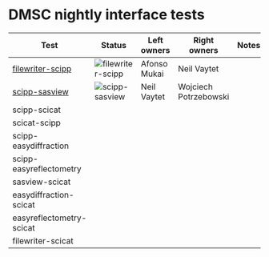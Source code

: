 # DMSC nightly interface tests

| Test | Status | Left owners | Right owners | Notes |
| --- | --- | --- | --- | --- |
| [filewriter-scipp](https://github.com/dmsc-nightly/filewriter-scipp) | ![filewriter-scipp](https://github.com/dmsc-nightly/filewriter-scipp/actions/workflows/nightly.yml/badge.svg) | Afonso Mukai | Neil Vaytet | |
| [scipp-sasview](https://github.com/dmsc-nightly/scipp-sasview) | ![scipp-sasview](https://github.com/dmsc-nightly/scipp-sasview/actions/workflows/nightly.yml/badge.svg) | Neil Vaytet | Wojciech Potrzebowski | |
| scipp-scicat | | | | |
| scicat-scipp | | | | |
| scipp-easydiffraction | | | | |
| scipp-easyreflectometry | | | | |
| sasview-scicat | | | | |
| easydiffraction-scicat | | | | |
| easyreflectometry-scicat | | | | |
| filewriter-scicat | | | | |
